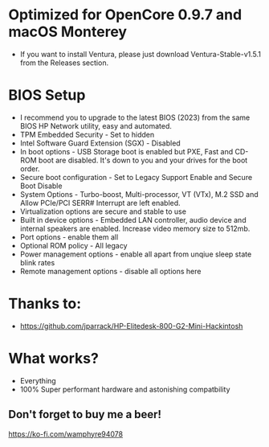 # Optimized for OpenCore 0.9.7 and macOS Monterey

- If you want to install Ventura, please just download Ventura-Stable-v1.5.1 from the Releases section.

# BIOS Setup

- I recommend you to upgrade to the latest BIOS (2023) from the same BIOS HP Network utility, easy and automated.
- TPM Embedded Security - Set to hidden
- Intel Software Guard Extension (SGX) - Disabled
- In boot options - USB Storage boot is enabled but PXE, Fast and CD-ROM boot are disabled. It's down to you and your drives for the boot order.
- Secure boot configuration - Set to Legacy Support Enable and Secure Boot Disable
- System Options - Turbo-boost, Multi-processor, VT (VTx), M.2 SSD and Allow PCIe/PCI SERR# Interrupt are left enabled.
- Virtualization options are secure and stable to use
- Built in device options - Embedded LAN controller, audio device and internal speakers are enabled. Increase video memory size to 512mb.
- Port options - enable them all
- Optional ROM policy - All legacy
- Power management options - enable all apart from unqiue sleep state blink rates
- Remote management options - disable all options here

# Thanks to:

- https://github.com/jparrack/HP-Elitedesk-800-G2-Mini-Hackintosh

# What works?

- Everything
- 100% Super performant hardware and astonishing compatbility

## Don't forget to buy me a beer!
https://ko-fi.com/wamphyre94078
